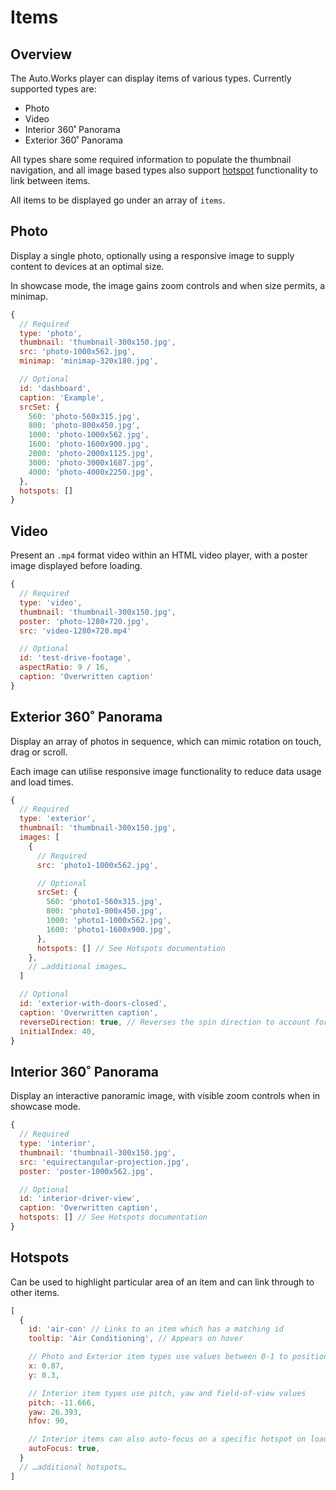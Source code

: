 # Items

## Overview

The Auto.Works player can display items of various types. Currently supported types are:
- Photo
- Video
- Interior 360˚ Panorama
- Exterior 360˚ Panorama

All types share some required information to populate the thumbnail navigation, and all image based types also support [hotspot](#hotspots) functionality to link between items.

All items to be displayed go under an array of `items`.

## Photo

Display a single photo, optionally using a responsive image to supply content to devices at an optimal size.

In showcase mode, the image gains zoom controls and when size permits, a minimap.

```js
{
  // Required
  type: 'photo',
  thumbnail: 'thumbnail-300x150.jpg',
  src: 'photo-1000x562.jpg',
  minimap: 'minimap-320x180.jpg',

  // Optional
  id: 'dashboard',
  caption: 'Example',
  srcSet: {
    560: 'photo-560x315.jpg',
    800: 'photo-800x450.jpg',
    1000: 'photo-1000x562.jpg',
    1600: 'photo-1600x900.jpg',
    2000: 'photo-2000x1125.jpg',
    3000: 'photo-3000x1687.jpg',
    4000: 'photo-4000x2250.jpg',
  },
  hotspots: []
}
```

## Video

Present an `.mp4` format video within an HTML video player, with a poster image displayed before loading.

```js
{
  // Required
  type: 'video',
  thumbnail: 'thumbnail-300x150.jpg',
  poster: 'photo-1280×720.jpg',
  src: 'video-1280×720.mp4'

  // Optional
  id: 'test-drive-footage',
  aspectRatio: 9 / 16,
  caption: 'Overwritten caption'
}
```

## Exterior 360˚ Panorama

Display an array of photos in sequence, which can mimic rotation on touch, drag or scroll.

Each image can utilise responsive image functionality to reduce data usage and load times.

```js
{
  // Required
  type: 'exterior',
  thumbnail: 'thumbnail-300x150.jpg',
  images: [
    {
      // Required
      src: 'photo1-1000x562.jpg',

      // Optional
      srcSet: {
        560: 'photo1-560x315.jpg',
        800: 'photo1-800x450.jpg',
        1000: 'photo1-1000x562.jpg',
        1600: 'photo1-1600x900.jpg',
      },
      hotspots: [] // See Hotspots documentation
    },
    // …additional images…
  ]

  // Optional
  id: 'exterior-with-doors-closed',
  caption: 'Overwritten caption',
  reverseDirection: true, // Reverses the spin direction to account for ordering of source images
  initialIndex: 40,
}
```

## Interior 360˚ Panorama

Display an interactive panoramic image, with visible zoom controls when in showcase mode.

```js
{
  // Required
  type: 'interior',
  thumbnail: 'thumbnail-300x150.jpg',
  src: 'equirectangular-projection.jpg',
  poster: 'poster-1000x562.jpg',

  // Optional
  id: 'interior-driver-view',
  caption: 'Overwritten caption',
  hotspots: [] // See Hotspots documentation
}
```

## Hotspots

Can be used to highlight particular area of an item and can link through to other items.

```js
[
  {
    id: 'air-con' // Links to an item which has a matching id
    tooltip: 'Air Conditioning', // Appears on hover

    // Photo and Exterior item types use values between 0-1 to position the hotspot
    x: 0.87,
    y: 0.3,

    // Interior item types use pitch, yaw and field-of-view values
    pitch: -11.666,
    yaw: 26.393,
    hfov: 90,

    // Interior items can also auto-focus on a specific hotspot on load
    autoFocus: true,
  }
  // …additional hotspots…
]
```
